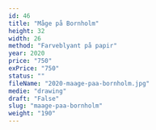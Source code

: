 ```yaml
---
id: 46
title: "Måge på Bornholm"
height: 32
width: 26
method: "Farveblyant på papir"
year: 2020
price: "750"
exPrice: "750"
status: ""
fileName: "2020-maage-paa-bornholm.jpg"
medie: "drawing"
draft: "False"
slug: "maage-paa-bornholm"
weight: "190"
---
```


